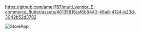 


https://github.com/amer787/multi_vendor_E-commerce_flutter/assets/46135816/af6b8443-46a8-4124-b23d-3042b52d3782

![StoreApp](https://github.com/amer787/multi_vendor_E-commerce_flutter/assets/46135816/178981b1-b588-405a-a59e-d6c5ec30f68b)
